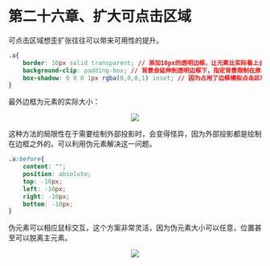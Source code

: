 # 第二十六章、扩大可点击区域

可点击区域想歪扩张往往可以带来可用性的提升。

```css
.a{
    border: 10px solid transparent; // 添加10px的透明边框，让元素比实际看上去的大10px
    background-clip: padding-box; // 背景会延伸到透明边框下，指定背景限制在原本的区域内
    box-shadow: 0 0 0 1px rgba(0,0,0,1) inset; // 因为占用了边框模拟点击区域，所以使用阴影模拟边框
}
```

最外边框为元素的实际大小：
<div align=center><img src="/note/images/css-secret/26/1.png"></div>  

这种方法的局限性在于需要绘制外部投影时，会变得怪异，因为外部投影都是绘制在边框之外的。可以利用伪元素解决这一问题。

```css
.a:before{
    content: "";
    position: absolute;
    top: -10px;
    left: -10px;
    right: -10px;
    bottom: -10px;
}
```

伪元素可以相应鼠标交互，这个方案非常灵活，因为伪元素大小可以任意，位置甚至可以脱离主元素。
<div align=center><img src="/note/images/css-secret/26/2.png"></div>  
